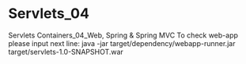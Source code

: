 # Servlets_04
Servlets Containers_04_Web, Spring &amp; Spring MVC
To check web-app please input next line: java -jar target/dependency/webapp-runner.jar target/servlets-1.0-SNAPSHOT.war

